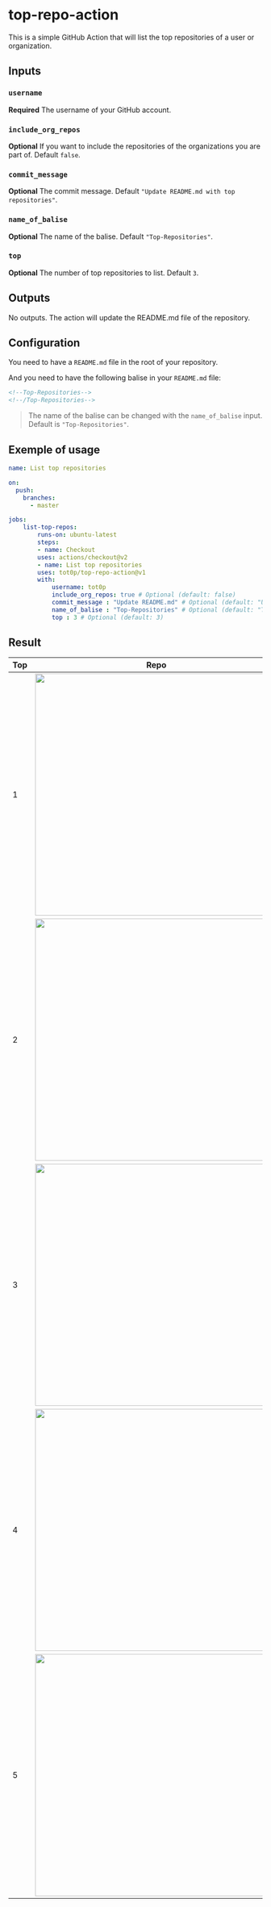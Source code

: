 # top-repo-action

This is a simple GitHub Action that will list the top repositories of a user or organization.

## Inputs

### `username`

**Required** The username of your GitHub account.

### `include_org_repos`

**Optional** If you want to include the repositories of the organizations you are part of. Default `false`.

### `commit_message`

**Optional** The commit message. Default `"Update README.md with top repositories"`.

### `name_of_balise`

**Optional** The name of the balise. Default `"Top-Repositories"`.

### `top`

**Optional** The number of top repositories to list. Default `3`.

## Outputs

No outputs. The action will update the README.md file of the repository.

## Configuration

You need to have a `README.md` file in the root of your repository.

And you need to have the following balise in your `README.md` file:

```markdown
<!--Top-Repositories-->
<!--/Top-Repositories-->
```

> The name of the balise can be changed with the `name_of_balise` input. Default is `"Top-Repositories"`.

## Exemple of usage

```yaml
name: List top repositories

on:
  push:
    branches:
      - master

jobs:
    list-top-repos:
        runs-on: ubuntu-latest
        steps:
        - name: Checkout
        uses: actions/checkout@v2
        - name: List top repositories
        uses: tot0p/top-repo-action@v1
        with:
            username: tot0p
            include_org_repos: true # Optional (default: false)
            commit_message : "Update README.md" # Optional (default: "Update README.md with top repositories")
            name_of_balise : "Top-Repositories" # Optional (default: "Top-Repositories")
            top : 3 # Optional (default: 3)

```

## Result

<!--Top-Repositories-->
| Top | Repo                                                                                                                                                                                                  |
|-----|-------------------------------------------------------------------------------------------------------------------------------------------------------------------------------------------------------|
| 1   | <a href="https://github.com/Eclalang/Ecla"><img src="https://denvercoder1-github-readme-stats.vercel.app/api/pin/?username=Eclalang&repo=Ecla&theme=dark" width="480px"/></a>                         |
| 2   | <a href="https://github.com/tot0p/Hello-World"><img src="https://denvercoder1-github-readme-stats.vercel.app/api/pin/?username=tot0p&repo=Hello-World&theme=dark" width="480px"/></a>                 |
| 3   | <a href="https://github.com/Eclalang/LearnEcla"><img src="https://denvercoder1-github-readme-stats.vercel.app/api/pin/?username=Eclalang&repo=LearnEcla&theme=dark" width="480px"/></a>               |
| 4   | <a href="https://github.com/tot0p/forum"><img src="https://denvercoder1-github-readme-stats.vercel.app/api/pin/?username=tot0p&repo=forum&theme=dark" width="480px"/></a>                             |
| 5   | <a href="https://github.com/tot0p/Space-ship-shooting"><img src="https://denvercoder1-github-readme-stats.vercel.app/api/pin/?username=tot0p&repo=Space-ship-shooting&theme=dark" width="480px"/></a> |

<!--/Top-Repositories-->